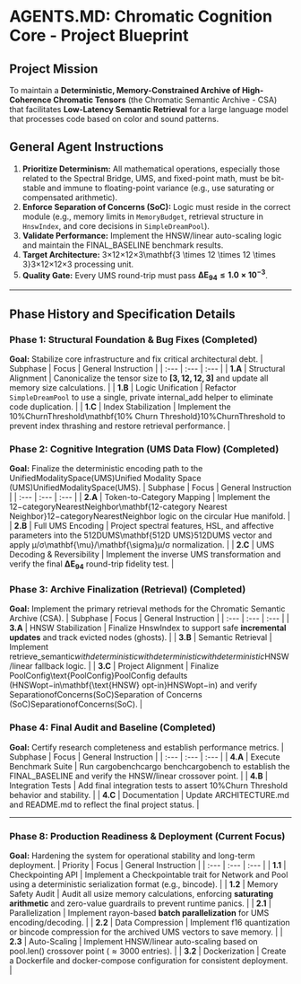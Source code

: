 # AGENTS.MD: Chromatic Cognition Core - Project Blueprint

## Project Mission
To maintain a **Deterministic, Memory-Constrained Archive of High-Coherence Chromatic Tensors** (the Chromatic Semantic Archive - CSA) that facilitates **Low-Latency Semantic Retrieval** for a large language model that processes code based on color and sound patterns.

## General Agent Instructions
1.  **Prioritize Determinism:** All mathematical operations, especially those related to the Spectral Bridge, UMS, and fixed-point math, must be bit-stable and immune to floating-point variance (e.g., use saturating or compensated arithmetic).
2.  **Enforce Separation of Concerns (SoC):** Logic must reside in the correct module (e.g., memory limits in `MemoryBudget`, retrieval structure in `HnswIndex`, and core decisions in `SimpleDreamPool`).
3.  **Validate Performance:** Implement the $\text{HNSW/linear}$ auto-scaling logic and maintain the $\text{FINAL\_BASELINE}$ benchmark results.
4.  **Target Architecture:** 3×12×12×3\mathbf{3 \times 12 \times 12 \times 3}3×12×12×3 processing unit.
5.  **Quality Gate:** Every UMS round-trip must pass $\mathbf{\Delta E_{94} \le 1.0 \times 10^{-3}}$.

---

## Phase History and Specification Details

### Phase 1: Structural Foundation & Bug Fixes (Completed)
**Goal:** Stabilize core infrastructure and fix critical architectural debt.
| Subphase | Focus | General Instruction |
| :--- | :--- | :--- |
| **1.A** | Structural Alignment | Canonicalize the tensor size to $\mathbf{[3, 12, 12, 3]}$ and update all memory size calculations. |
| **1.B** | Logic Unification | Refactor `SimpleDreamPool` to use a single, private $\mathbf{\text{internal\_add}}$ helper to eliminate code duplication. |
| **1.C** | Index Stabilization | Implement the 10%ChurnThreshold\mathbf{10\% Churn Threshold}10%ChurnThreshold to prevent index thrashing and restore retrieval performance. |

### Phase 2: Cognitive Integration (UMS Data Flow) (Completed)
**Goal:** Finalize the deterministic encoding path to the UnifiedModalitySpace(UMS)Unified Modality Space (UMS)UnifiedModalitySpace(UMS).
| Subphase | Focus | General Instruction |
| :--- | :--- | :--- |
| **2.A** | Token-to-Category Mapping | Implement the 12−categoryNearestNeighbor\mathbf{12-category Nearest Neighbor}12−categoryNearestNeighbor logic on the circular Hue manifold. |
| **2.B** | Full UMS Encoding | Project spectral features, HSL, and affective parameters into the 512DUMS\mathbf{512D UMS}512DUMS vector and apply μ/σ\mathbf{\mu}/\mathbf{\sigma}μ/σ normalization. |
| **2.C** | UMS Decoding & Reversibility | Implement the inverse UMS transformation and verify the final $\mathbf{\Delta E_{94}}$ round-trip fidelity test. |

### Phase 3: Archive Finalization (Retrieval) (Completed)
**Goal:** Implement the primary retrieval methods for the $\text{Chromatic Semantic Archive (CSA)}$.
| Subphase | Focus | General Instruction |
| :--- | :--- | :--- |
| **3.A** | HNSW Stabilization | Finalize $\text{HnswIndex}$ to support safe **incremental updates** and track evicted nodes (ghosts). |
| **3.B** | Semantic Retrieval | Implement $\mathbf{\text{retrieve\_semantic}}withdeterministicwith deterministicwithdeterministic\text{HNSW}/\text{linear}$ fallback logic. |
| **3.C** | Project Alignment | Finalize PoolConfig\text{PoolConfig}PoolConfig defaults (HNSWopt−in\mathbf{\text{HNSW}  opt-in}HNSWopt−in) and verify SeparationofConcerns(SoC)Separation of Concerns (SoC)SeparationofConcerns(SoC). |

### Phase 4: Final Audit and Baseline (Completed)
**Goal:** Certify research completeness and establish performance metrics.
| Subphase | Focus | General Instruction |
| :--- | :--- | :--- |
| **4.A** | Execute Benchmark Suite | Run cargobenchcargo benchcargobench to establish the $\mathbf{\text{FINAL\_BASELINE}}$ and verify the $\text{HNSW/linear}$ crossover point. |
| **4.B** | Integration Tests | Add final integration tests to assert $\mathbf{\text{10\% Churn Threshold}}$ behavior and stability. |
| **4.C** | Documentation | Update $\text{ARCHITECTURE.md}$ and $\text{README.md}$ to reflect the final project status. |

---

### Phase 8: Production Readiness & Deployment (Current Focus)
**Goal:** Hardening the system for operational stability and long-term deployment.
| Priority | Focus | General Instruction |
| :--- | :--- | :--- |
| **1.1** | Checkpointing API | Implement a $\mathbf{\text{Checkpointable}}$ trait for $\text{Network}$ and $\text{Pool}$ using a deterministic serialization format (e.g., $\text{bincode}$). |
| **1.2** | Memory Safety Audit | Audit all $\text{usize}$ memory calculations, enforcing **saturating arithmetic** and $\text{zero-value}$ guardrails to prevent runtime panics. |
| **2.1** | Parallelization | Implement $\text{rayon}$-based **batch parallelization** for $\text{UMS}$ encoding/decoding. |
| **2.2** | Data Compression | Implement $\mathbf{\text{f16} \text{ quantization}}$ or $\text{bincode}$ compression for the archived $\text{UMS}$ vectors to save memory. |
| **2.3** | Auto-Scaling | Implement $\text{HNSW/linear}$ auto-scaling based on $\text{pool.len()}$ crossover point ($\approx \text{3000 \ entries}$). |
| **3.2** | Dockerization | Create a $\text{Dockerfile}$ and $\text{docker-compose}$ configuration for consistent deployment. |